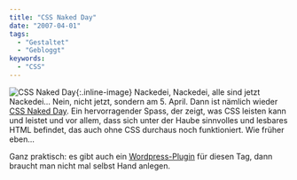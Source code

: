 ```yaml
---
title: "CSS Naked Day"
date: "2007-04-01"
tags:
  - "Gestaltet"
  - "Gebloggt"
keywords:
  - "CSS"
---
```


![CSS Naked Day](/img/codecandies/ZZ5998AC5B.jpg){:.inline-image} Nackedei, Nackedei, alle sind jetzt Nackedei… Nein, nicht jetzt, sondern am 5. April. Dann ist nämlich wieder [CSS Naked Day](http://naked.dustindiaz.com/). Ein hervorragender Spass, der zeigt, was CSS leisten kann und leistet und vor allem, dass sich unter der Haube sinnvolles und lesbares HTML befindet, das auch ohne CSS durchaus noch funktioniert. Wie früher eben…

Ganz praktisch: es gibt auch ein [Wordpress-Plugin](http://guff.szub.net/2006/04/03/css-naked-day/) für diesen Tag, dann braucht man nicht mal selbst Hand anlegen.


